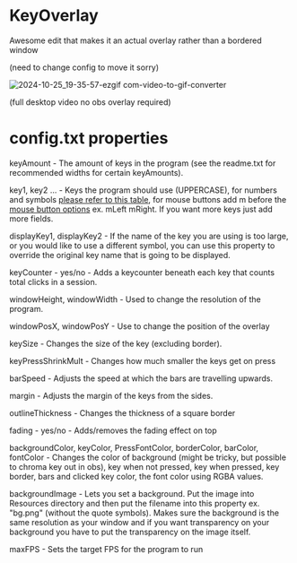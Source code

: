 
# KeyOverlay
Awesome edit that makes it an actual overlay rather than a bordered window

(need to change config to move it sorry)
 
![]()![2024-10-25_19-35-57-ezgif com-video-to-gif-converter](https://github.com/user-attachments/assets/b7c53d8b-0a1a-471a-90b2-f6c4628fba5a)

(full desktop video no obs overlay required)


# config.txt properties
keyAmount - The amount of keys in the program (see the readme.txt for recommended widths for certain keyAmounts).

key1, key2 ... - Keys the program should use (UPPERCASE), for numbers and symbols [please refer to this table](https://www.sfml-dev.org/documentation/2.5.1/classsf_1_1Keyboard.php#acb4cacd7cc5802dec45724cf3314a142), for mouse buttons add m before the [mouse button options](https://www.sfml-dev.org/documentation/2.5.1/classsf_1_1Mouse.php#a4fb128be433f9aafe66bc0c605daaa90) ex. mLeft mRight. If you want more keys just add more fields.

displayKey1, displayKey2 - If the name of the key you are using is too large, or you would like to use a different symbol, you can use this property to override the original key name that is going to be displayed.

keyCounter - yes/no - Adds a keycounter beneath each key that counts total clicks in a session.

windowHeight, windowWidth - Used to change the resolution of the program.

windowPosX, windowPosY - Use to change the position of the overlay

keySize - Changes the size of the key (excluding border).

keyPressShrinkMult - Changes how much smaller the keys get on press

barSpeed - Adjusts the speed at which the bars are travelling upwards.

margin - Adjusts the margin of the keys from the sides.

outlineThickness - Changes the thickness of a square border

fading - yes/no - Adds/removes the fading effect on top 

backgroundColor, keyColor, PressFontColor, borderColor, barColor, fontColor - Changes the color of background (might be tricky, but possible to chroma key out in obs), key when not pressed, key when pressed, key border, bars and clicked key color, the font color using RGBA values.

backgroundImage - Lets you set a background. Put the image into Resources directory and then put the filename into this property ex. "bg.png" (without the quote symbols). Makes sure the background is the same resolution as your window and if you want transparency on your background you have to put the transparency on the image itself.

maxFPS - Sets the target FPS for the program to run



